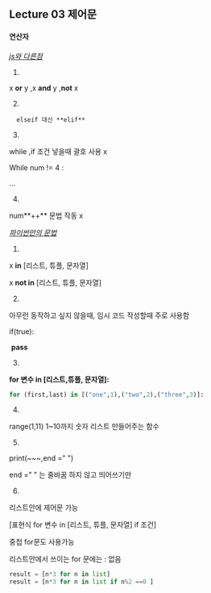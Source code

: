 ## Lecture 03 제어문

#### 연산자

<u>*js와 다른점*</u>

1. 

   x **or** y ,x **and** y ,**not** x

  2.

 	  elseif 대신 **elif**

3. 

   while ,if 조건 넣을때 괄호 사용 x

   While num != 4 : 

   ...

4. 

   num**++** 문법 작동 x



<u>*파이썬만의 문법*</u>

1. 

   x **in** [리스트, 튜플, 문자열]

   x **not in** [리스트, 튜플, 문자열]

2. 

   아무런 동작하고 싶지 않을때, 임시 코드 작성할때  주로 사용함

   if(true):

   ​	**pass**	

   

3. 

   **for 변수 in [리스트,튜플, 문자열]:**

   ```python
   for (first,last) in [("one",1),("two",2),("three",3)]:
   ```

4. 

   range(1,11)  1~10까지 숫자 리스트 만들어주는 함수

5. 

   print(~~~,end =" ") 

   end =" " 는 줄바꿈 하지 않고 띄어쓰기만 

6. 

   리스트안에 제어문 가능

   [표현식 for 변수 in [리스트, 튜플, 문자열] if 조건] 

   중첩 for문도 사용가능

   리스트안에서 쓰이는 for 문에는 : 없음

   ```python
   result = [n*3 for n in list]
   result = [n*3 for n in list if n%2 ==0 ]
   ```

   